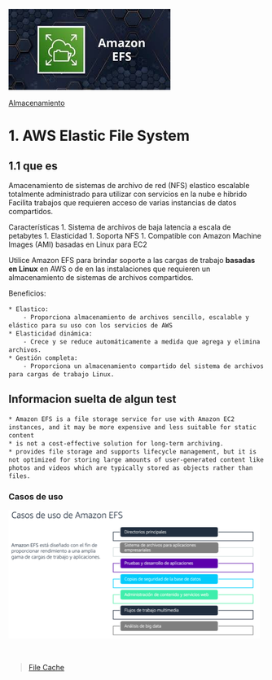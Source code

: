 ![Amazon Elastic File System](../../00_assets/Almacenamiento/efs-logo.jpeg)

[Almacenamiento](../../2-Almacenamiento/)

# 1. AWS Elastic File System

## 1.1 que es

Amacenamiento de sistemas de archivo de red (NFS) elastico escalable totalmente administrado para utilizar con servicios en la nube e hibrido
Facilita trabajos que requieren acceso de varias instancias de datos compartidos.

Características
    1. Sistema de archivos de baja latencia a escala de petabytes
    1. Elasticidad
    1. Soporta NFS
    1. Compatible con Amazon Machine Images (AMI) basadas en Linux para EC2

Utilice Amazon EFS para brindar soporte a las cargas de trabajo **basadas en Linux** en AWS o de en las instalaciones que requieren un almacenamiento de sistemas de archivos compartidos.

Beneficios:

    * Elastico:
        - Proporciona almacenamiento de archivos sencillo, escalable y elástico para su uso con los servicios de AWS
    * Elasticidad dinámica:
        - Crece y se reduce automáticamente a medida que agrega y elimina archivos.
    * Gestión completa:
        - Proporciona un almacenamiento compartido del sistema de archivos para cargas de trabajo Linux.

## Informacion suelta de algun test

    * Amazon EFS is a file storage service for use with Amazon EC2 instances, and it may be more expensive and less suitable for static content
    * is not a cost-effective solution for long-term archiving.
    * provides file storage and supports lifecycle management, but it is not optimized for storing large amounts of user-generated content like photos and videos which are typically stored as objects rather than files.
    

### Casos de uso

![Casos de uso](../../00_assets/Almacenamiento/Casos-de-usos-EFS.png)


<br/>

> [File Cache](./file_cache.md)

<br/>